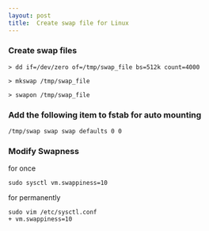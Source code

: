 ```yaml
---
layout: post
title:  Create swap file for Linux
---
```



### Create swap files

	> dd if=/dev/zero of=/tmp/swap_file bs=512k count=4000

	> mkswap /tmp/swap_file 

	> swapon /tmp/swap_file  

### Add the following item to fstab for auto mounting

	/tmp/swap swap swap defaults 0 0

### Modify Swapness

for once

	sudo sysctl vm.swappiness=10 

for permanently

	sudo vim /etc/sysctl.conf
	+ vm.swappiness=10 